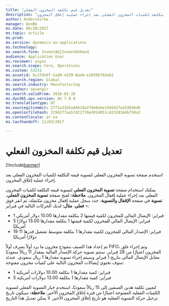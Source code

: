 ```yaml
---
title: "تعديل قيم تكلفة المخزون الفعلي"
description: "استخدم صفحة تسوية المخزون الفعلي لتسوية قيمة التكلفة لكميات المخزون الفعلي بعد إجراء عملية إغلاق المخزون."
author: AndersGirke
manager: AnnBe
ms.date: 06/20/2017
ms.topic: article
ms.prod: 
ms.service: dynamics-ax-applications
ms.technology: 
ms.search.form: InventAdjInventOnHand
audience: Application User
ms.reviewer: yuyus
ms.search.scope: Core, Operations
ms.custom: 53231
ms.assetid: bc1fde9f-5ad9-4339-8ae8-e2839b792eb2
ms.search.region: Global
ms.search.industry: Manufacturing
ms.author: aevengir
ms.search.validFrom: 2016-02-28
ms.dyn365.ops.version: AX 7.0.0
ms.translationtype: HT
ms.sourcegitcommit: 2771a31b5a4d418a27de0ebe1945d1fed2d8d6d6
ms.openlocfilehash: 21942f7aa57d21f70e3014051c42328164b750a3
ms.contentlocale: ar-sa
ms.lasthandoff: 11/03/2017

---
```


# <a name="adjust-on-hand-inventory-cost-values"></a>تعديل قيم تكلفة المخزون الفعلي

[!include[banner](../includes/banner.md)]

استخدم صفحة تسوية المخزون الفعلي لتسوية قيمة التكلفة لكميات المخزون الفعلي بعد إجراء عملية إغلاق المخزون.

يمكنك استخدام صفحة **تسوية المخزون الفعلي** لتسوية قيمة التكلفة لكميات المخزون الفعلي بعد إجراء عملية إقفال المخزون. **ملاحظة:** لفتح صفحة **تسوية المخزون الفعلي**، في صفحة **الإقفال والتسوية**، حدد سجل عملية إقفال مخزون مكتملة، ثم انقر فوق **‎تسوية** &gt; **فعلي**. **مثال:** لديك الحركات التالية في فبراير:

-   1 فبراير: الإيصال المالي للمخزون لكمية قيمتها 2 بتكلفة مقدارها 10.00 دولار أمريكي
-   5 فبراير: الإيصال المالي للمخزون لكمية قيمتها 1 بتكلفة مقدارها 13.00 دولارًا أمريكيًا
-   19 فبراير: الإصدار المالي للمخزون لكمية مقدارها 1 بتكلفة متوسط تشغيل قدرها 11 دولارًا أمريكيًا

تم إعداد هذا الصنف بنموذج مخزون ما يرد أولاً يصرف أولاً FIFO، وتم إجراء غلق المخزون اعتبارًا من 28 فبراير. ستتم تسوية حركة الإصدار المالية بمقدار 11 ريالاً سعوديًا مقابل الإيصال المالي بتاريخ 1 فبراير وسيتم إجراء تسوية مقدارها 1 ريال سعودي. عندئذ سوف تحتوي إيصالات المخزون التالية على كميات مخزون مفتوحة:

-   1 فبراير: كمية مقدارها 1 بتكلفة 10.00 دولارات أمريكية
-   5 فبراير: كمية مقدارها 1 بتكلفة 13.00 دولارات أمريكية

لتعيين تكلفة هذين الصنفين إلى 15 ريالاً سعوديًا، استخدم خيار التسوية الفعلي لتسوية الكميات الفعلية المفتوحة اعتبارًا من فترة إغلاق المخزون الأخير. **ملاحظة:** سيكون تاريخ ترحيل حركة التسوية الفعلية هو تاريخ إغلاق المخزون الأخير. لا يمكن تعديل هذا التاريخ.

